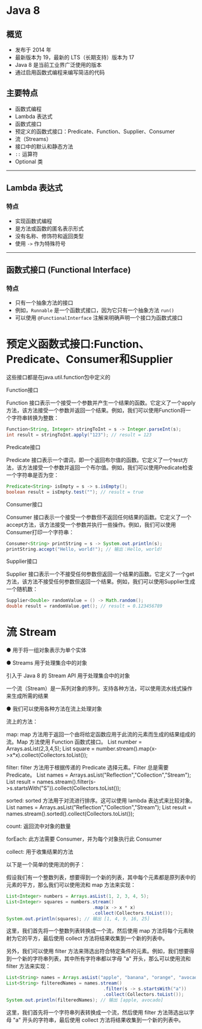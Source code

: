 # Java 8

## 概览

- 发布于 2014 年
- 最新版本为 19，最新的 LTS（长期支持）版本为 17
- Java 8 是当前工业界广泛使用的版本
- 通过启用函数式编程来编写简洁的代码

## 主要特点

- 函数式编程
- Lambda 表达式
- 函数式接口
- 预定义的函数式接口：Predicate、Function、Supplier、Consumer
- 流（Streams）
- 接口中的默认和静态方法
- `::` 运算符
- Optional 类

---

## Lambda 表达式

### 特点

- 实现函数式编程
- 是方法或函数的匿名表示形式
- 没有名称、修饰符和返回类型
- 使用 `->` 作为特殊符号

---

## 函数式接口 (Functional Interface)

### 特点

- 只有一个抽象方法的接口
- 例如，`Runnable` 是一个函数式接口，因为它只有一个抽象方法 `run()`
- 可以使用 `@FunctionalInterface` 注解来明确声明一个接口为函数式接口

# 预定义函数式接口:Function、Predicate、Consumer和Supplier

这些接口都是在java.util.function包中定义的

Function接口

Function 接口表示一个接受一个参数并产生一个结果的函数。它定义了一个apply方法，该方法接受一个参数并返回一个结果。例如，我们可以使用Function将一个字符串转换为整数：

```java
Function<String, Integer> stringToInt = s -> Integer.parseInt(s);
int result = stringToInt.apply("123"); // result = 123
```

Predicate接口

Predicate 接口表示一个谓词，即一个返回布尔值的函数。它定义了一个test方法，该方法接受一个参数并返回一个布尔值。例如，我们可以使用Predicate检查一个字符串是否为空：

```java
Predicate<String> isEmpty = s -> s.isEmpty();
boolean result = isEmpty.test(""); // result = true
```
Consumer接口

Consumer 接口表示一个接受一个参数但不返回任何结果的函数。它定义了一个accept方法，该方法接受一个参数并执行一些操作。例如，我们可以使用Consumer打印一个字符串：

```java
Consumer<String> printString = s -> System.out.println(s);
printString.accept("Hello, world!"); // 输出：Hello, world!
```

Supplier接口

Supplier 接口表示一个不接受任何参数但返回一个结果的函数。它定义了一个get方法，该方法不接受任何参数但返回一个结果。例如，我们可以使用Supplier生成一个随机数：

```java
Supplier<Double> randomValue = () -> Math.random();
double result = randomValue.get(); // result = 0.123456789
```
# 流 Stream

● 用于将一组对象表示为单个实体

● Streams 用于处理集合中的对象

引入于 Java 8 的 Stream API 用于处理集合中的对象

一个流（Stream）是一系列对象的序列，支持各种方法，可以使用流水线式操作来生成所需的结果

● 我们可以使用各种方法在流上处理对象

流上的方法：

map: map 方法用于返回一个由将给定函数应用于此流的元素而生成的结果组成的流。Map 方法使用 Function 函数式接口。
List number = Arrays.asList(2,3,4,5);
List square = number.stream().map(x->x*x).collect(Collectors.toList());

filter: filter 方法用于根据传递的 Predicate 选择元素。Filter 总是需要 Predicate。
List names = Arrays.asList("Reflection","Collection","Stream");
List result = names.stream().filter(s->s.startsWith("S")).collect(Collectors.toList());

sorted: sorted 方法用于对流进行排序。这可以使用 lambda 表达式来比较对象。
List names = Arrays.asList("Reflection","Collection","Stream");
List result = names.stream().sorted().collect(Collectors.toList());

count: 返回流中对象的数量

forEach: 此方法需要 Consumer，并为每个对象执行此 Consumer

collect: 用于收集结果的方法

以下是一个简单的使用流的例子：

假设我们有一个整数列表，想要得到一个新的列表，其中每个元素都是原列表中的元素的平方，那么我们可以使用流和 map 方法来实现：

```java
List<Integer> numbers = Arrays.asList(1, 2, 3, 4, 5);
List<Integer> squares = numbers.stream()
                                .map(x -> x * x)
                                .collect(Collectors.toList());
System.out.println(squares); // 输出 [1, 4, 9, 16, 25]
```
这里，我们首先将一个整数列表转换成一个流，然后使用 map 方法将每个元素映射为它的平方，最后使用 collect 方法将结果收集到一个新的列表中。

另外，我们可以使用 filter 方法来筛选出符合特定条件的元素。例如，我们想要得到一个新的字符串列表，其中所有字符串都以字母 "a" 开头，那么可以使用流和 filter 方法来实现：

```java
List<String> names = Arrays.asList("apple", "banana", "orange", "avocado");
List<String> filteredNames = names.stream()
                                    .filter(s -> s.startsWith("a"))
                                    .collect(Collectors.toList());
System.out.println(filteredNames); // 输出 [apple, avocado]
```
这里，我们首先将一个字符串列表转换成一个流，然后使用 filter 方法筛选出以字母 "a" 开头的字符串，最后使用 collect 方法将结果收集到一个新的列表中。
